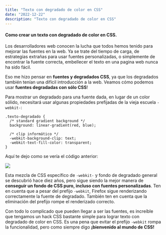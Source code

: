 ```yaml
---
title: "Texto con degradado de color en CSS"
date: "2022-12-22"
description: "Texto con degradado de color en CSS"
---
```


#### Como crear un texto con degradado de color en CSS.

Los desarrolladores web conocen la lucha que todos hemos tenido para mejorar las fuentes en la web. Ya se trate del tiempo de carga, de estrategias extrañas para usar fuentes personalizadas, o simplemente de encontrar la fuente correcta, embellecer el texto en una pagina web nunca ha sido fácil.

Eso me hizo pensar en **fuentes y degradados CSS**, ya que los degradados también tenían una difícil introducción a la web. Veamos cómo podemos usar **fuentes degradadas con sólo CSS**!

Para mostrar un degradado para una fuente dada, en lugar de un color sólido, necesitará usar algunas propiedades prefijadas de la vieja escuela `-webkit-`:

```
.texto-degradado {
  /* standard gradient background */
  background: linear-gradient(red, blue);

  /* clip informático */
  -webkit-background-clip: text;
  -webkit-text-fill-color: transparent;
}
```

Aquí te dejo como se vería el código anterior:

![](/assets/blog/ejemplo-de-texto-con-degradado-en-css.jpg)



Esta mezcla de CSS específico de `-webkit-` y fondo de degradado general se descubrió hace diez años, pero sigue siendo la mejor manera de **conseguir un fondo de CSS puro, incluso con fuentes personalizadas**. Ten en cuenta que a pesar del prefijo `-webkit`, Firefox sigue renderizando correctamente la fuente de degradado. También ten en cuenta que la eliminación del prefijo rompe el renderizado correcto.

Con todo lo complicado que pueden llegar a ser las fuentes, es increíble que tengamos un hack CSS bastante simple para lograr texto con degradado de color en CSS. Es una pena que evitar el prefijo `-webkit` rompa la funcionalidad, pero como siempre digo **¡bienvenido al mundo de CSS!**
